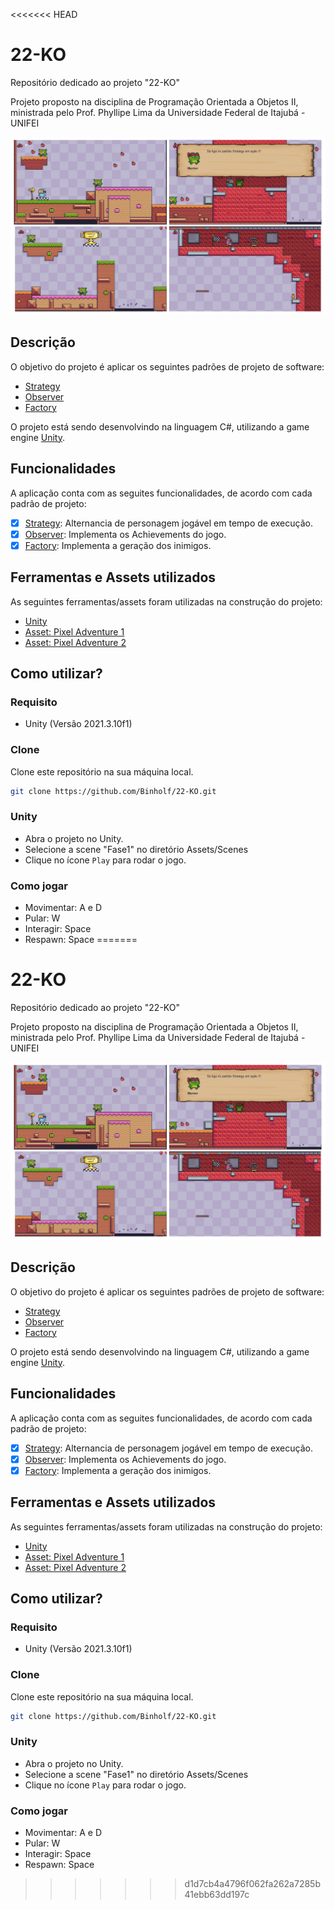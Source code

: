 <<<<<<< HEAD

# 22-KO

Repositório dedicado ao projeto "22-KO"

Projeto proposto na disciplina de Programação Orientada a Objetos II, ministrada pelo Prof. Phyllipe Lima
da Universidade Federal de Itajubá - UNIFEI

<p align="center">
  <img src="22-KO_images.png">
</p>

## Descrição
O objetivo do projeto é aplicar os seguintes padrões de projeto de software:
- [Strategy](https://en.wikipedia.org/wiki/Strategy_pattern) 
- [Observer](https://en.wikipedia.org/wiki/Observer_pattern)
- [Factory](https://en.wikipedia.org/wiki/Factory_(object-oriented_programming))

O projeto está sendo desenvolvindo na linguagem C#, utilizando a game engine [Unity](https://unity.com/).

## Funcionalidades
A aplicação conta com as seguites funcionalidades, de acordo com cada padrão de projeto:
- [x] [Strategy](https://en.wikipedia.org/wiki/Strategy_pattern): Alternancia de personagem jogável em tempo de execução.
- [x] [Observer](https://en.wikipedia.org/wiki/Observer_pattern): Implementa os Achievements do jogo.
- [x] [Factory](https://en.wikipedia.org/wiki/Factory_(object-oriented_programming)): Implementa a geração dos inimigos.

## Ferramentas e Assets utilizados
As seguintes ferramentas/assets foram utilizadas na construção do projeto:
- [Unity](https://unity.com/)
- [Asset: Pixel Adventure 1](https://assetstore.unity.com/packages/2d/characters/pixel-adventure-1-155360)
- [Asset: Pixel Adventure 2](https://assetstore.unity.com/packages/2d/characters/pixel-adventure-2-155418)

## Como utilizar?
### Requisito
- Unity (Versão 2021.3.10f1)

### Clone
Clone este repositório na sua máquina local.
```sh
git clone https://github.com/Binholf/22-KO.git
```

### Unity
- Abra o projeto no Unity.
- Selecione a scene "Fase1" no diretório Assets/Scenes
- Clique no ícone `Play` para rodar o jogo.

### Como jogar
- Movimentar: A e D 
- Pular: W
- Interagir: Space
- Respawn: Space
=======

# 22-KO

Repositório dedicado ao projeto "22-KO"

Projeto proposto na disciplina de Programação Orientada a Objetos II, ministrada pelo Prof. Phyllipe Lima
da Universidade Federal de Itajubá - UNIFEI

<p align="center">
  <img src="22-KO_images.png">
</p>

## Descrição
O objetivo do projeto é aplicar os seguintes padrões de projeto de software:
- [Strategy](https://en.wikipedia.org/wiki/Strategy_pattern) 
- [Observer](https://en.wikipedia.org/wiki/Observer_pattern)
- [Factory](https://en.wikipedia.org/wiki/Factory_(object-oriented_programming))

O projeto está sendo desenvolvindo na linguagem C#, utilizando a game engine [Unity](https://unity.com/).

## Funcionalidades
A aplicação conta com as seguites funcionalidades, de acordo com cada padrão de projeto:
- [x] [Strategy](https://en.wikipedia.org/wiki/Strategy_pattern): Alternancia de personagem jogável em tempo de execução.
- [x] [Observer](https://en.wikipedia.org/wiki/Observer_pattern): Implementa os Achievements do jogo.
- [x] [Factory](https://en.wikipedia.org/wiki/Factory_(object-oriented_programming)): Implementa a geração dos inimigos.

## Ferramentas e Assets utilizados
As seguintes ferramentas/assets foram utilizadas na construção do projeto:
- [Unity](https://unity.com/)
- [Asset: Pixel Adventure 1](https://assetstore.unity.com/packages/2d/characters/pixel-adventure-1-155360)
- [Asset: Pixel Adventure 2](https://assetstore.unity.com/packages/2d/characters/pixel-adventure-2-155418)

## Como utilizar?
### Requisito
- Unity (Versão 2021.3.10f1)

### Clone
Clone este repositório na sua máquina local.
```sh
git clone https://github.com/Binholf/22-KO.git
```

### Unity
- Abra o projeto no Unity.
- Selecione a scene "Fase1" no diretório Assets/Scenes
- Clique no ícone `Play` para rodar o jogo.

### Como jogar
- Movimentar: A e D 
- Pular: W
- Interagir: Space
- Respawn: Space
>>>>>>> d1d7cb4a4796f062fa262a7285b41ebb63dd197c

